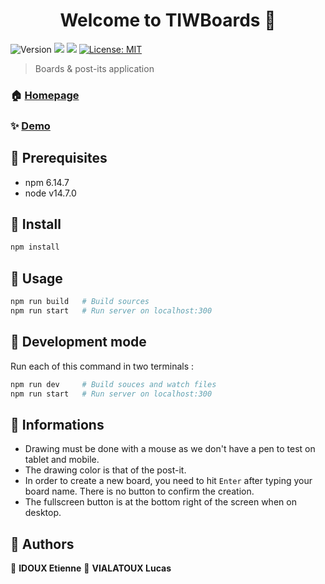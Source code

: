 <h1 align="center">Welcome to TIWBoards 👋</h1>
<p>
  <img alt="Version" src="https://img.shields.io/badge/version-1.0.0-blue.svg?cacheSeconds=2592000" />
  <img src="https://img.shields.io/badge/npm-6.14.7-blue.svg" />
  <img src="https://img.shields.io/badge/node-v14.7.0-blue.svg" />
  <a href="#" target="_blank">
    <img alt="License: MIT" src="https://img.shields.io/badge/License-MIT-yellow.svg" />
  </a>
</p>


> Boards & post-its application

### 🏠 [Homepage](https://forge.univ-lyon1.fr/p1600354/tp2-tiw08#readme)

### ✨ [Demo](https://idoux-vialatoux.herokuapp.com/#/board/0)

## :pencil: Prerequisites

- npm 6.14.7
- node v14.7.0

## :construction_worker: Install

```sh
npm install
```

## :rocket: Usage

```sh
npm run build   # Build sources
npm run start   # Run server on localhost:300
```

## :wrench: ​Development mode

Run each of this command in two terminals :
```sh
npm run dev     # Build souces and watch files
npm run start   # Run server on localhost:300
```

## :loudspeaker: Informations

* Drawing must be done with a mouse as we don't have a pen to test on tablet and mobile.
* The drawing color is that of the post-it.
* In order to create a new board, you need to hit `Enter` after typing your board name. There is no button to confirm the creation.
* The fullscreen button is at the bottom right of the screen when on desktop.

## :speech_balloon: Authors

👤 **IDOUX Etienne**
👤 **VIALATOUX Lucas**

